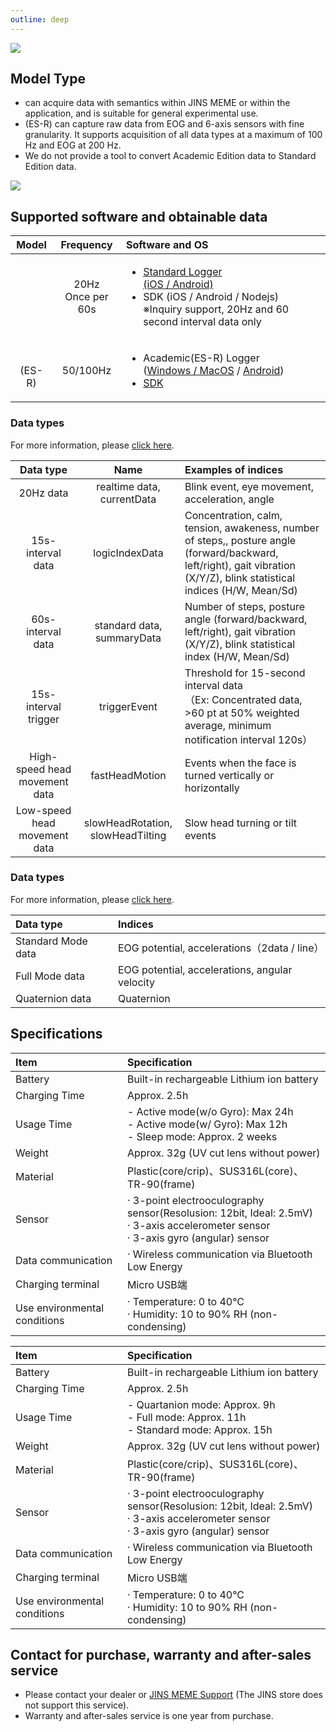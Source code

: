 ```yaml
---
outline: deep
---
```


![](/images/title.png)

## Model Type

- <Badge type="tip" text="Standard" />can acquire data with semantics within JINS MEME or within the application, and is suitable for general experimental use.
- <Badge type="danger" text="Academic" />(ES-R) can capture raw data from EOG and 6-axis sensors with fine granularity. It supports acquisition of all data types at a maximum of 100 Hz and EOG at 200 Hz.
- We do not provide a tool to convert Academic Edition data to Standard Edition data.

![](/images/schematics.png)

## Supported software and obtainable data 

| Model | Frequency | Software and OS |
| :---: | :---: | :--- |
| <Badge type="tip" text="Standard" /> | 20Hz<br/>Once per 60s | <ul><li>[Standard Logger<br/> (iOS / Android)](/software/es/logger_app)</li><li>SDK (iOS / Android / Nodejs)<br/>※Inquiry support, 20Hz and 60 second interval data only</li></ul> |
| <Badge type="danger" text="Academic" /><br/>(ES-R) | 50/100Hz | <ul><li>Academic(ES-R) Logger<br/>([Windows / MacOS](/software/with-pc/) / [Android](/software/with-android/))</li><li>[SDK](https://github.com/jins-meme/ES_R-Development-Kit)</li></ul>  |

### Data types<Badge type="tip" text="Standard" />

For more information, please [click here](/doc/data_es).

| Data type | Name | Examples of indices |
|:---:|:---:|:---|
| 20Hz data | realtime data, currentData | Blink event, eye movement, acceleration, angle |
| 15s-interval data | logicIndexData | Concentration, calm, tension, awakeness, number of steps,, posture angle (forward/backward, left/right), gait vibration (X/Y/Z), blink statistical indices (H/W, Mean/Sd) |
| 60s-interval data | standard data, summaryData | Number of steps, posture angle (forward/backward, left/right), gait vibration (X/Y/Z), blink statistical index (H/W, Mean/Sd) | 
| 15s-interval trigger | triggerEvent | Threshold for 15-second interval data<br/>（Ex: Concentrated data, >60 pt at 50% weighted average, minimum notification interval 120s） |
| High-speed head movement data | fastHeadMotion | Events when the face is turned vertically or horizontally |
| Low-speed head movement data | slowHeadRotation, slowHeadTilting | Slow head turning or tilt events |

### Data types<Badge type="danger" text="Academic" /> 

For more information, please [click here](/doc/data_esr).

| Data type | Indices |
|:---|:---|
| Standard Mode data | EOG potential, accelerations（2data / line） |
| Full Mode data | EOG potential, accelerations, angular velocity |
| Quaternion data | Quaternion |


## Specifications

<Badge type="tip" text="Standard" />

| Item | Specification |
|:---|:---|
| Battery | Built-in rechargeable Lithium ion battery |
| Charging Time | Approx. 2.5h |
| Usage Time | - Active mode(w/o Gyro): Max 24h<br>- Active mode(w/ Gyro): Max 12h<br>- Sleep mode: Approx. 2 weeks |
| Weight | Approx. 32g (UV cut lens without power) |
| Material |  Plastic(core/crip)、SUS316L(core)、TR-90(frame) |
| Sensor | · 3-point electrooculography sensor(Resolusion: 12bit, Ideal: 2.5mV)<br>· 3-axis accelerometer sensor<br>· 3-axis gyro (angular) sensor |
| Data communication | · Wireless communication via Bluetooth Low Energy |
| Charging terminal | Micro  USB端 |
| Use environmental conditions | · Temperature: 0 to 40°C<br>· Humidity: 10 to 90% RH (non-condensing) |

<Badge type="danger" text="Academic" />

| Item | Specification |
|:---|:---|
| Battery | Built-in rechargeable Lithium ion battery |
| Charging Time | Approx. 2.5h |
| Usage Time | - Quartanion mode: Approx. 9h<br>- Full mode: Approx. 11h<br>- Standard mode: Approx. 15h |
| Weight | Approx. 32g (UV cut lens without power) |
| Material |  Plastic(core/crip)、SUS316L(core)、TR-90(frame) |
| Sensor | · 3-point electrooculography sensor(Resolusion: 12bit, Ideal: 2.5mV)<br>· 3-axis accelerometer sensor<br>· 3-axis gyro (angular) sensor |
| Data communication | · Wireless communication via Bluetooth Low Energy |
| Charging terminal | Micro  USB端 |
| Use environmental conditions | · Temperature: 0 to 40°C<br>· Humidity: 10 to 90% RH (non-condensing) |

## Contact for purchase, warranty and after-sales service

- Please contact your dealer or [JINS MEME Support](https://krs.bz/jins/m/aboutmeme) (The JINS store does not support this service).
- Warranty and after-sales service is one year from purchase.
